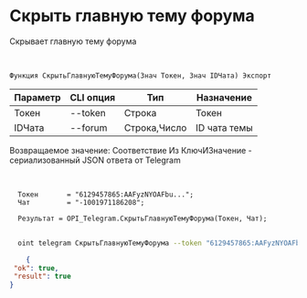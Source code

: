 ﻿---
sidebar_position: 7
---

# Скрыть главную тему форума
 Скрывает главную тему форума


<br/>


`Функция СкрытьГлавнуюТемуФорума(Знач Токен, Знач IDЧата) Экспорт`

  | Параметр | CLI опция | Тип | Назначение |
  |-|-|-|-|
  | Токен | --token | Строка | Токен |
  | IDЧата | --forum | Строка,Число | ID чата темы |

  
  Возвращаемое значение:   Соответствие Из КлючИЗначение - сериализованный JSON ответа от Telegram

<br/>




```bsl title="Пример кода"
  Токен       = "6129457865:AAFyzNYOAFbu...";
  Чат         = "-1001971186208";
  
  Результат = OPI_Telegram.СкрытьГлавнуюТемуФорума(Токен, Чат);
```
	


```sh title="Пример команды CLI"
    
  oint telegram СкрытьГлавнуюТемуФорума --token "6129457865:AAFyzNYOAFbu..." --forum %forum%

```

```json title="Результат"
    {
 "ok": true,
 "result": true
}
```
